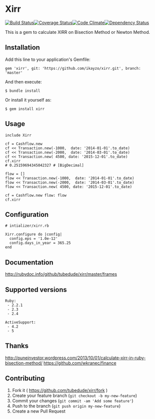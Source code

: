 # Xirr
[![Build Status](https://travis-ci.org/tubedude/xirr.svg)](https://travis-ci.org/tubedude/xirr)[![Coverage Status](https://coveralls.io/repos/tubedude/xirr/badge.svg?branch=master)](https://coveralls.io/r/tubedude/xirr?branch=master)[![Code Climate](https://codeclimate.com/github/tubedude/xirr/badges/gpa.svg)](https://codeclimate.com/github/tubedude/xirr)[![Dependency Status](https://gemnasium.com/tubedude/xirr.svg)](https://gemnasium.com/tubedude/xirr)


This is a gem to calculate XIRR on Bisection Method or Newton Method.

## Installation

Add this line to your application's Gemfile:

    gem 'xirr', git: 'https://github.com/ikayzo/xirr.git', branch: 'master'

And then execute:

    $ bundle install

Or install it yourself as:

    $ gem install xirr

## Usage


    include Xirr

    cf = Cashflow.new
    cf << Transaction.new(-1000,  date: '2014-01-01'.to_date)
    cf << Transaction.new(-2000,  date: '2014-03-01'.to_date)
    cf << Transaction.new( 4500, date: '2015-12-01'.to_date)
    cf.xirr
    # 0.25159694345042327 # [BigDecimal]

    flow = []
    flow << Transaction.new(-1000,  date: '2014-01-01'.to_date)
    flow << Transaction.new(-2000,  date: '2014-03-01'.to_date)
    flow << Transaction.new( 4500, date: '2015-12-01'.to_date)

    cf = Cashflow.new flow: flow
    cf.xirr


## Configuration

    # intializer/xirr.rb

    Xirr.configure do |config|
      config.eps = '1.0e-12'
      config.days_in_year = 365.25
    end


## Documentation

http://rubydoc.info/github/tubedude/xirr/master/frames

## Supported versions

    Ruby:
     - 2.2.1
     - 2.3
     - 2.4

    ActiveSupport:
     - 4.2
     - 5

## Thanks

http://puneinvestor.wordpress.com/2013/10/01/calculate-xirr-in-ruby-bisection-method/
https://github.com/wkranec/finance

## Contributing

1. Fork it ( https://github.com/tubedude/xirr/fork )
2. Create your feature branch (`git checkout -b my-new-feature`)
3. Commit your changes (`git commit -am 'Add some feature'`)
4. Push to the branch (`git push origin my-new-feature`)
5. Create a new Pull Request
